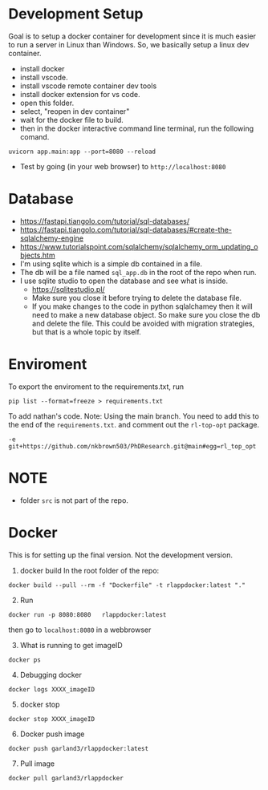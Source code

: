 # Development Setup
Goal is to setup a docker container for development since it is much easier to run a server in Linux than Windows. So, we basically setup a linux dev container. 

* install docker
* install vscode. 
* install vscode remote container dev tools
* install docker extension for vs code. 
* open this folder. 
* select, "reopen in dev container"
* wait for the docker file to build. 
* then in the docker interactive command line terminal, run the following comand. 
```
uvicorn app.main:app --port=8080 --reload
```
* Test by going (in your web browser) to `http://localhost:8080`

# Database
* https://fastapi.tiangolo.com/tutorial/sql-databases/
* https://fastapi.tiangolo.com/tutorial/sql-databases/#create-the-sqlalchemy-engine
*  https://www.tutorialspoint.com/sqlalchemy/sqlalchemy_orm_updating_objects.htm
* I'm using sqlite which is a simple db contained in a file. 
* The db will be a file named `sql_app.db` in the root of the repo when run. 
* I use sqlite studio to open the database and see what is inside. 
    * https://sqlitestudio.pl/
    * Make sure you close it before trying to delete the database file. 
    * If you make changes to the code in python sqlalchamey then it will need to make a new database object. So make sure you close the db and delete the file. This could be avoided with migration strategies, but that is a whole topic by itself. 


# Enviroment
To export the enviroment to the requirements.txt, run
```
pip list --format=freeze > requirements.txt
```
To add nathan's code. Note: Using the main branch. You need to add this to the end of the `requirements.txt`. and comment out the `rl-top-opt` package. 

```
-e git+https://github.com/nkbrown503/PhDResearch.git@main#egg=rl_top_opt
```

# NOTE
* folder `src` is not part of the repo. 

# Docker
This is for setting up the final version. Not the development version. 

1.  docker build
In the root folder of the repo:
 ```
 docker build --pull --rm -f "Dockerfile" -t rlappdocker:latest "."
 ```

2. Run
```
docker run -p 8080:8080   rlappdocker:latest 
```

 then go to `localhost:8080` in a webbrowser

3.  What is running to get imageID
 ```
 docker ps
 ```


4.  Debugging docker

```
docker logs XXXX_imageID
```

5. docker stop
```
docker stop XXXX_imageID
```

6.  Docker push image
```
docker push garland3/rlappdocker:latest
```

7. Pull image
```
docker pull garland3/rlappdocker
```

<!-- docker run -d --name=logtest rlappdocker /bin/sh -c “while true; do sleep 2; df -h; done” -->